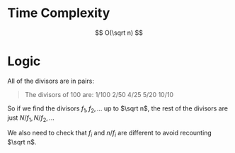 # Time Complexity
$$
O(\sqrt n)
$$

# Logic
All of the divisors are in pairs:
>The divisors of 100 are:
1/100
2/50
4/25
5/20
10/10

So if we find the divisors $f_1,f_2,...$ up to $\sqrt n$, the rest of the divisors are just $N/f_1,N/f_2,...$ 


We also need to check that $f_i$ and $n/f_i$ are different to avoid recounting $\sqrt n$.